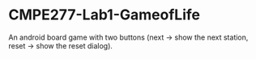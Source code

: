 # CMPE277-Lab1-GameofLife
An android board game with two buttons (next -> show the next station, reset -> show the reset dialog).
